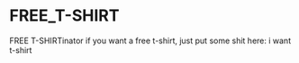 # FREE_T-SHIRT
FREE T-SHIRTinator
if you want a free t-shirt, just put some shit here:
i want t-shirt
